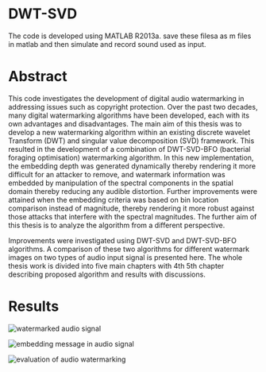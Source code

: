 # DWT-SVD
The code is developed using MATLAB R2013a. save these filesa as m files in matlab and then simulate and record sound used as input.

# Abstract
This code investigates the development of digital audio watermarking in addressing issues such as copyright protection. Over the past two decades, many digital watermarking algorithms have been developed, each with its own advantages and disadvantages. The main aim of this thesis was to develop a new watermarking algorithm within an existing discrete wavelet Transform (DWT) and singular value decomposition (SVD) framework. This resulted in the development of a combination of DWT-SVD-BFO (bacterial foraging optimisation) watermarking algorithm. In this new implementation, the embedding depth was generated dynamically thereby rendering it more difficult for an attacker to remove, and watermark information was embedded by manipulation of the spectral components in the spatial domain thereby reducing any audible distortion. Further improvements were attained when the embedding criteria was based on bin location comparison instead of magnitude, thereby rendering it more robust against those attacks that interfere with the spectral magnitudes. The further aim of this thesis is to analyze the algorithm from a different perspective. 

Improvements were investigated using DWT-SVD and DWT-SVD-BFO algorithms. A comparison of these two algorithms for different watermark images on two types of audio input signal is presented here. The whole thesis work is divided into five main chapters with 4th 5th chapter describing proposed algorithm and results with discussions.

# Results

![watermarked audio signal](https://user-images.githubusercontent.com/11607018/39228564-6457e942-487c-11e8-96d6-a0804214e408.png)

![embedding message in audio signal](https://user-images.githubusercontent.com/11607018/39228565-648f60f2-487c-11e8-8fe5-14bf324cf1ce.png)

![evaluation of audio watermarking](https://user-images.githubusercontent.com/11607018/39228566-64c56d46-487c-11e8-99c6-d7dfdc4a876f.png)
